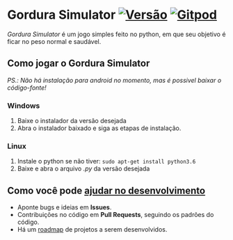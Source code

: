# Gordura Simulator [![Versão](https://img.shields.io/github/release/Liebelts/Gordura_Simulator?color=green&label=Vers%C3%A3o)](https://github.com/Liebelts/Gordura_Simulator/releases/latest) [![Gitpod](https://img.shields.io/badge/Gitpod-Ready--to--Code-blue?logo=gitpod)](https://gitpod.io/#https://github.com/Liebelts/Gordura_Simulator)
*Gordura Simulator* é um jogo simples feito no python, em que seu objetivo é ficar no peso normal e saudável.

## Como jogar o Gordura Simulator
*PS.: Não há instalação para android no momento, mas é possivel baixar o código-fonte!*

### Windows
1. Baixe o instalador da versão desejada
2. Abra o instalador baixado e siga as etapas de instalação.

### Linux
1. Instale o python se não tiver: `sudo apt-get install python3.6`
2. Baixe e abra o arquivo *.py* da versão desejada

## Como você pode [ajudar no desenvolvimento](https://github.com/Liebelts/gordura_simulator/blob/master/CONTRIBUTING.md)
* Aponte bugs e ideias em **Issues**.
* Contribuições no código em **Pull Requests**, seguindo os padrões do código.
* Há um [roadmap](https://trello.com/b/OTZ4oWuc/gordura-simulator-roadmap) de projetos a serem desenvolvidos.
